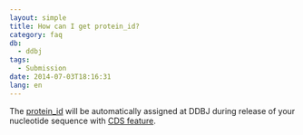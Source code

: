 ```yaml
---
layout: simple
title: How can I get protein_id?
category: faq
db:
  - ddbj
tags: 
  - Submission
date: 2014-07-03T18:16:31
lang: en
---
```


The [protein_id](/ddbj/qualifiers-e.html#protein_id) will be automatically assigned at DDBJ during release of your nucleotide sequence with [CDS feature](/ddbj/cds-e.html). 
